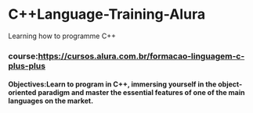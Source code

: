 # C++Language-Training-Alura
Learning how to programme C++

### course:https://cursos.alura.com.br/formacao-linguagem-c-plus-plus

#### Objectives:Learn to program in C++, immersing yourself in the object-oriented paradigm and master the essential features of one of the main languages on the market.

